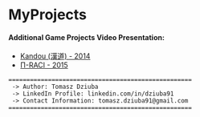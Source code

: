 # MyProjects

#### Additional Game Projects Video Presentation:
* [Kandou (漢道) - 2014](https://youtu.be/eCymqHEm27M)
* [П-RACI - 2015](https://youtu.be/DU33DdBVa4U)


```
===================================================
 -> Author: Tomasz Dziuba
 -> LinkedIn Profile: linkedin.com/in/dziuba91
 -> Contact Information: tomasz.dziuba91@gmail.com
===================================================
```
